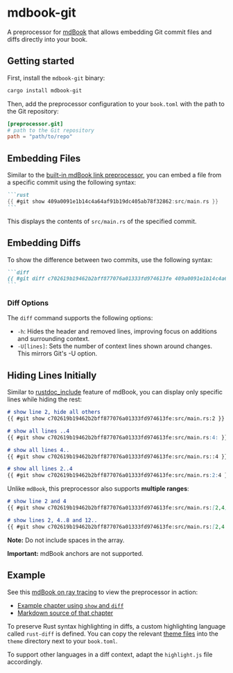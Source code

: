 # mdbook-git
A preprocessor for [mdBook](https://github.com/rust-lang/mdBook) that allows embedding Git commit files and diffs directly into your book.

## Getting started

First, install the `mdbook-git` binary:

```sh
cargo install mdbook-git
```

Then, add the preprocessor configuration to your `book.toml` with the path to the Git repository:

```toml
[preprocessor.git]
# path to the Git repository
path = "path/to/repo"
```

## Embedding Files

Similar to the [built-in mdBook link preprocessor](https://rust-lang.github.io/mdBook/format/mdbook.html#including-files), you can embed a file from a specific commit using the following syntax:

````markdown
```rust
{{ #git show 409a0091e1b14c4a64af91b19dc405ab78f32862:src/main.rs }}
```
````

This displays the contents of `src/main.rs` of the specified commit.

## Embedding Diffs

To show the difference between two commits, use the following syntax:

````markdown
```diff
{{ #git diff c702619b19462b2bff877076a01333fd974613fe 409a0091e1b14c4a64af91b19dc405ab78f32862 src/main.rs }}
```
````

### Diff Options

The `diff` command supports the following options:

* `-h`: Hides the header and removed lines, improving focus on additions and surrounding context.
* ``-U[lines]``: Sets the number of context lines shown around changes. This mirrors Git's -U option.

## Hiding Lines Initially

Similar to [rustdoc_include](https://rust-lang.github.io/mdBook/format/mdbook.html#including-a-file-but-initially-hiding-all-except-specified-lines) feature of mdBook, you can display only specific lines while hiding the rest:

```markdown
# show line 2, hide all others
{{ #git show c702619b19462b2bff877076a01333fd974613fe:src/main.rs:2 }}

# show all lines ..4
{{ #git show c702619b19462b2bff877076a01333fd974613fe:src/main.rs:4: }}

# show all lines 4..
{{ #git show c702619b19462b2bff877076a01333fd974613fe:src/main.rs::4 }}

# show all lines 2..4
{{ #git show c702619b19462b2bff877076a01333fd974613fe:src/main.rs:2:4 }}
```

Unlike `mdBook`, this preprocessor also supports **multiple ranges**:

```markdown
# show line 2 and 4
{{ #git show c702619b19462b2bff877076a01333fd974613fe:src/main.rs:[2,4] }}

# show lines 2, 4..8 and 12..
{{ #git show c702619b19462b2bff877076a01333fd974613fe:src/main.rs:[2,4:8,12:] }}
```

**Note:** Do not include spaces in the array.

**Important:** mdBook anchors are not supported.

## Example

See this [mdBook on ray tracing](https://goldnor.github.io/rt-in-one-weekend/) to view the preprocessor in action:

* [Example chapter using `show` and `diff`](https://goldnor.github.io/rt-in-one-weekend/chapters/the_vec3_class/color_utility_functions.html)
* [Markdown source of that chapter](https://github.com/goldnor/rt-books/blob/main/books/ray-tracing-in-one-weekend/src/chapters/the_vec3_class/color_utility_functions.md)

To preserve Rust syntax highlighting in diffs, a custom highlighting language called `rust-diff` is defined. You can copy the relevant [theme files](https://github.com/goldnor/rt-books/tree/main/books/ray-tracing-in-one-weekend/theme) into the `theme` directory next to your `book.toml`.

To support other languages in a diff context, adapt the `highlight.js` file accordingly.

